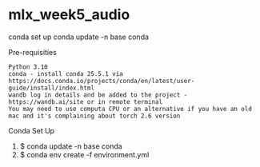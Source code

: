 # mlx_week5_audio

conda set up 
conda update -n base conda

Pre-requisities

    Python 3.10
    conda - install conda 25.5.1 via https://docs.conda.io/projects/conda/en/latest/user-guide/install/index.html
    wandb log in details and be added to the project - https://wandb.ai/site or in remote terminal
    You may need to use computa CPU or an alternative if you have an old mac and it's complaining about torch 2.6 version

Conda Set Up 

1. $ conda update -n base conda
2. $ conda env create -f environment.yml




